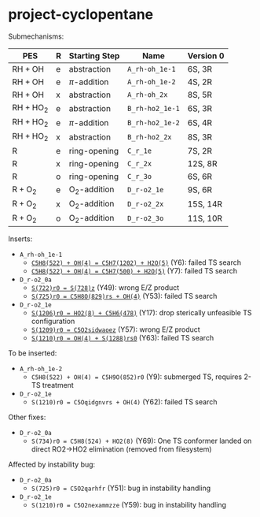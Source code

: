 # project-cyclopentane

Submechanisms:

| PES                       | R | Starting Step         | Name            | Version 0 |
|---------------------------|---|-----------------------|-----------------|-----------|
| $\text{RH} + \text{OH}$   | e | abstraction           | `A_rh-oh_1e-1`  | 6S, 3R    |
| $\text{RH} + \text{OH}$   | e | $\pi$-addition        | `A_rh-oh_1e-2`  | 4S, 2R    |
| $\text{RH} + \text{OH}$   | x | abstraction           | `A_rh-oh_2x`    | 8S, 5R    |
| $\text{RH} + \text{HO}_2$ | e | abstraction           | `B_rh-ho2_1e-1` | 6S, 3R    |
| $\text{RH} + \text{HO}_2$ | e | $\pi$-addition        | `B_rh-ho2_1e-2` | 6S, 4R    |
| $\text{RH} + \text{HO}_2$ | x | abstraction           | `B_rh-ho2_2x`   | 8S, 3R    |
| $\text{R}$                | e | ring-opening          | `C_r_1e`        | 7S, 2R    |
| $\text{R}$                | x | ring-opening          | `C_r_2x`        | 12S, 8R   |
| $\text{R}$                | o | ring-opening          | `C_r_3o`        | 6S, 6R    |
| $\text{R} + \text{O}_2$   | e | $\text{O}_2$-addition | `D_r-o2_1e`     | 9S, 6R    |
| $\text{R} + \text{O}_2$   | x | $\text{O}_2$-addition | `D_r-o2_2x`     | 15S, 14R  |
| $\text{R} + \text{O}_2$   | o | $\text{O}_2$-addition | `D_r-o2_3o`     | 11S, 10R  |


Inserts:

- `A_rh-oh_1e-1`
  - [`C5H8(522) + OH(4) = C5H7(1202) + H2O(5)`](insert/A_rh-oh_1e-1_C5H8-522-OH-4_C5H7-1202-H2O-5) (Y6): failed TS search
  - [`C5H8(522) + OH(4) = C5H7(500) + H2O(5)`](insert/A_rh-oh_1e-1_C5H8-522-OH-4_C5H7-500-H2O-5) (Y7): failed TS search
- `D_r-o2_0a`
  - [`S(722)r0 = S(728)z`](insert/D_r-o2_0a_S-722-r0_S-728-z) (Y49): wrong E/Z product
  - [`S(725)r0 = C5H8O(829)rs + OH(4)`](insert/D_r-o2_0a_S-725-r0_C5H8O-829-rs_OH-4) (Y53): failed TS search
- `D_r-o2_1e`
  - [`S(1206)r0 = HO2(8) + C5H6(478)`](insert/D_r-o2_1e_S-1206-r0_HO2-8-C5H6-478) (Y17): drop sterically unfeasible TS configuration
  - [`S(1209)r0 = C5O2sidwaoez`](insert/D_r-o2_1e_S-1209-r0_C5O2sidwaoez) (Y57): wrong E/Z product
  - [`S(1210)r0 = OH(4) + S(1288)rs0`](insert/D_r-o2_1e_S-1210-r0_OH-4_S-1288-rs0) (Y63): failed TS search


To be inserted:

- `A_rh-oh_1e-2`
  - `C5H8(522) + OH(4) = C5H9O(852)r0` (Y9): submerged TS, requires 2-TS treatment
- `D_r-o2_1e`
  - `S(1210)r0 = C5Oqidgnvrs + OH(4)` (Y62): failed TS search

Other fixes:
- `D_r-o2_0a`
  - `S(734)r0 = C5H8(524) + HO2(8)` (Y69): One TS conformer landed on direct RO2->HO2 elimination (removed from filesystem)


Affected by instability bug:

- `D_r-o2_0a`
  - `S(725)r0 = C5O2qarhfr` (Y51): bug in instability handling
- `D_r-o2_1e`
  - `S(1210)r0 = C5O2nexammzze` (Y59): bug in instability handling
